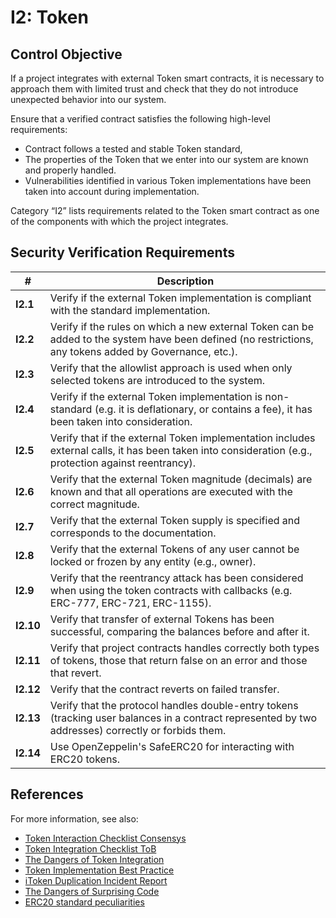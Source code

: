 # I2: Token

## Control Objective

If a project integrates with external Token smart contracts, it is necessary to approach them with limited trust and check that they do not introduce unexpected behavior into our system.

Ensure that a verified contract satisfies the following high-level requirements:
* Contract follows a tested and stable Token standard,
* The properties of the Token that we enter into our system are known and properly handled.
* Vulnerabilities identified in various Token implementations have been taken into account during implementation.

Category “I2” lists requirements related to the Token smart contract as one of the components with which the project integrates.

## Security Verification Requirements

| # | Description |
| --- | --- |
| **I2.1** | Verify if the external Token implementation is compliant with the standard implementation. |
| **I2.2** | Verify if the rules on which a new external Token can be added to the system have been defined (no restrictions, any tokens added by Governance, etc.).  |
| **I2.3** | Verify that the allowlist approach is used when only selected tokens are introduced to the system. |
| **I2.4** | Verify if the external Token implementation is non-standard (e.g. it is deflationary, or contains a fee), it has been taken into consideration. |
| **I2.5** | Verify that if the external Token implementation includes external calls, it has been taken into consideration (e.g., protection against reentrancy). |
| **I2.6** | Verify that the external Token magnitude (decimals) are known and that all operations are executed with the correct magnitude. |
| **I2.7** | Verify that the external Token supply is specified and corresponds to the documentation. |
| **I2.8** | Verify that the external Tokens of any user cannot be locked or frozen by any entity (e.g., owner). |
| **I2.9** | Verify that the reentrancy attack has been considered when using the token contracts with callbacks (e.g. ERC-777, ERC-721, ERC-1155). |
| **I2.10** | Verify that transfer of external Tokens has been successful, comparing the balances before and after it. |
| **I2.11** | Verify that project contracts handles correctly both types of tokens, those that return false on an error and those that revert. |
| **I2.12** | Verify that the contract reverts on failed transfer. |
| **I2.13** | Verify that the protocol handles double-entry tokens (tracking user balances in a contract represented by two addresses) correctly or forbids them. |
| **I2.14** | Use OpenZeppelin's SafeERC20 for interacting with ERC20 tokens. |

## References

For more information, see also:

* [Token Interaction Checklist Consensys](https://consensys.net/diligence/blog/2020/11/token-interaction-checklist/)
* [Token Integration Checklist ToB](https://github.com/crytic/building-secure-contracts/blob/master/development-guidelines/token_integration.md)
* [The Dangers of Token Integration](https://www.youtube.com/watch?v=6GaCt_lM_ak)
* [Token Implementation Best Practice](https://consensys.github.io/smart-contract-best-practices/tokens/)
* [iToken Duplication Incident Report](https://bzx.network/blog/incident)
* [The Dangers of Surprising Code](https://samczsun.com/the-dangers-of-surprising-code/)
* [ERC20 standard peculiarities](https://github.com/d-xo/weird-erc20)

